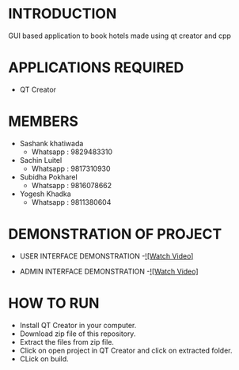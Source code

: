 # INTRODUCTION
GUI based application to book hotels made using qt creator and cpp

# APPLICATIONS REQUIRED
- QT Creator

# MEMBERS
-  Sashank khatiwada
    -  Whatsapp : 9829483310
- Sachin Luitel
    - Whatsapp : 9817310930
- Subidha Pokharel
    - Whatsapp : 9816078662
- Yogesh Khadka
    - Whatsapp : 9811380604

#  DEMONSTRATION OF PROJECT

- USER INTERFACE DEMONSTRATION
      -[![Watch Video]](https://www.veed.io/view/572f87e8-7a88-405c-9410-83275aac63e6)

- ADMIN INTERFACE DEMONSTRATION
    -[![Watch Video]](https://www.veed.io/view/ad4cb58f-e36d-4407-b146-fc46aa5c2f54)

# HOW TO RUN  
- Install QT Creator in your computer.
- Download zip file of this repository.
- Extract the files from zip file.
- Click on open project in QT Creator and click on extracted folder.
- CLick on build.





